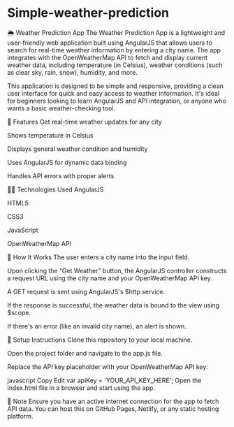 # Simple-weather-prediction
🌦️ Weather Prediction App
The Weather Prediction App is a lightweight and user-friendly web application built using AngularJS that allows users to search for real-time weather information by entering a city name. The app integrates with the OpenWeatherMap API to fetch and display current weather data, including temperature (in Celsius), weather conditions (such as clear sky, rain, snow), humidity, and more.

This application is designed to be simple and responsive, providing a clean user interface for quick and easy access to weather information. It's ideal for beginners looking to learn AngularJS and API integration, or anyone who wants a basic weather-checking tool.

🔧 Features
Get real-time weather updates for any city

Shows temperature in Celsius

Displays general weather condition and humidity

Uses AngularJS for dynamic data binding

Handles API errors with proper alerts

🧑‍💻 Technologies Used
AngularJS

HTML5

CSS3

JavaScript

OpenWeatherMap API

🚀 How It Works
The user enters a city name into the input field.

Upon clicking the “Get Weather” button, the AngularJS controller constructs a request URL using the city name and your OpenWeatherMap API key.

A GET request is sent using AngularJS's $http service.

If the response is successful, the weather data is bound to the view using $scope.

If there's an error (like an invalid city name), an alert is shown.

🔐 Setup Instructions
Clone this repository to your local machine.

Open the project folder and navigate to the app.js file.

Replace the API key placeholder with your OpenWeatherMap API key:

javascript
Copy
Edit
var apiKey = 'YOUR_API_KEY_HERE';
Open the index.html file in a browser and start using the app.

📌 Note
Ensure you have an active internet connection for the app to fetch API data. You can host this on GitHub Pages, Netlify, or any static hosting platform.
